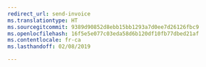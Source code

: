 ```yaml
---
redirect_url: send-invoice
ms.translationtype: HT
ms.sourcegitcommit: 9389d90852d8ebb15bb1293a7d0ee7d26126fbc9
ms.openlocfilehash: 16f5e5e077c03eda58d6b120df10fb77dbed21af
ms.contentlocale: fr-ca
ms.lasthandoff: 02/08/2019

---
```

<!--redirect only, do not translate-->

